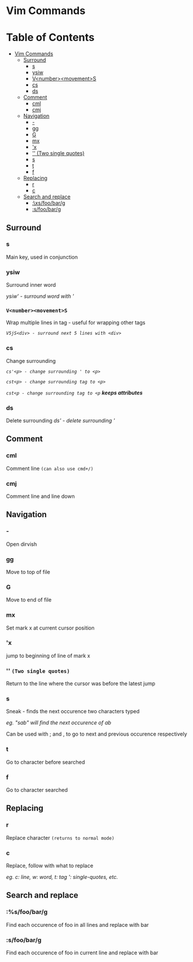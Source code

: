 # Vim Commands

Table of Contents
=================

   * [Vim Commands](#vim-commands)
      * [Surround](#surround)
         * [s](#s)
         * [ysiw](#ysiw)
         * [V&lt;number&gt;&lt;movement&gt;S](#vnumbermovements)
         * [cs](#cs)
         * [ds](#ds)
      * [Comment](#comment)
         * [cml](#cml)
         * [cmj](#cmj)
      * [Navigation](#navigation)
         * [-](#-)
         * [gg](#gg)
         * [G](#g)
         * [mx](#mx)
         * ['x](#x)
         * ['' (Two single quotes)](#-two-single-quotes)
         * [s](#s-1)
         * [t](#t)
         * [f](#f)
      * [Replacing](#replacing)
         * [r](#r)
         * [c](#c)
      * [Search and replace](#search-and-replace)
         * [:\xs/foo/bar/g](#sfoobarg)
         * [:s/foo/bar/g](#sfoobarg-1)

## Surround

### s
Main key, used in conjunction

### ysiw
Surround inner word

*ysiw' - surround word with '*

### `V<number><movement>S`
Wrap multiple lines in tag - useful for wrapping other tags

*`V5jS<div> - surround next 5 lines with <div>`*

### cs
Change surrounding

*`cs'<p> - change surrounding ' to <p>`*

*`cst<p> - change surrounding tag to <p>`*

*`cst<p - change surrounding tag to <p` __keeps attributes__*

### ds
Delete surrounding
*ds' - delete surrounding '*

## Comment

### cml
Comment line `(can also use cmd+/)`

### cmj
Comment line and line down

## Navigation

### -
Open dirvish

### gg
Move to top of file

### G
Move to end of file

### mx
Set mark x at current cursor position

### 'x
jump to beginning of line of mark x

### '' `(Two single quotes)`
Return to the line where the cursor was before the latest jump


### s
Sneak - finds the next occurence two characters typed

*eg. "sab" will find the next occurence of ab*

Can be used with ; and , to go to next and previous occurence respectively

### t
Go to character before searched

### f
Go to character searched

## Replacing

### r
Replace character `(returns to normal mode)`

### c
Replace, follow with what to replace 

*eg. c: line, w: word, t: tag ': single-quotes, etc.* 

## Search and replace

### :%s/foo/bar/g

Find each occurence of foo in all lines and replace with bar

### :<zero-width-space>s/foo/bar/g
Find each occurence of foo in current line and replace with bar
